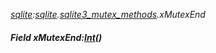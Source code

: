 _[sqlite](../../modules/sqlite/sqlite-module.md):[sqlite](../../modules/sqlite/sqlite-module.md).[sqlite3\_mutex\_methods](../../modules/sqlite/sqlite-sqlite3_mutex_methods.md).xMutexEnd_
##### Field xMutexEnd:[Int](../../modules/wonkey/wonkey-types-int.md)()
